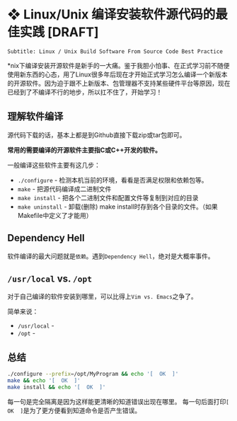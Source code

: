 # ❖ Linux/Unix 编译安装软件源代码的最佳实践 [DRAFT]

`Subtitle: Linux / Unix Build Software From Source Code Best Practice`

*nix下编译安装开源软件是新手的一大痛。鉴于我胆小怕事、在正式学习前不随便使用新东西的心态，用了Linux很多年后现在才开始正式学习怎么编译一个新版本的开源软件。因为迫于跟不上新版本、包管理器不支持某些硬件平台等原因，现在已经到了不编译不行的地步，所以扛不住了，开始学习！


## 理解软件编译

源代码下载的话，基本上都是到Github直接下载zip或tar包即可。

**常用的需要编译的开源软件主要指C或C++开发的软件。**

一般编译这些软件主要有这几步：
- `./configure` - 检测本机当前的环境，看看是否满足权限和依赖包等。
- `make` - 把源代码编译成二进制文件
- `make install` - 把各个二进制文件和配置文件等复制到对应的目录
- `make uninstall` - 卸载(删除) make install时存到各个目录的文件。（如果Makefile中定义了才能用）


## Dependency Hell

软件编译的最大问题就是`依赖`。遇到`Dependency Hell`，绝对是大概率事件。


## `/usr/local` vs. `/opt`

对于自己编译的软件安装到哪里，可以比得上`Vim vs. Emacs`之争了。


简单来说：
- `/usr/local` - 
- `/opt` - 


## 总结

```sh
./configure --prefix=/opt/MyProgram && echo '[  OK  ]'
make && echo '[  OK  ]'
make install && echo '[  OK  ]'
```

每一句是完全隔离是因为这样能更清晰的知道错误出现在哪里。
每一句后面打印`[  OK  ]`是为了更方便看到知道命令是否产生错误。